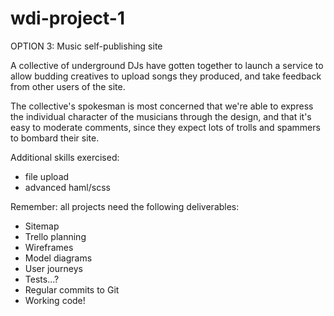 wdi-project-1
=============

OPTION 3: Music self-publishing site

A collective of underground DJs have gotten together to launch a service to allow budding creatives to upload songs they produced, and take feedback from other users of the site.

The collective's spokesman is most concerned that we're able to express the individual character of the musicians through the design, and that it's easy to moderate comments, since they expect lots of trolls and spammers to bombard their site.

Additional skills exercised:

* file upload  
* advanced haml/scss

Remember: all projects need the following deliverables:

* Sitemap
* Trello planning
* Wireframes
* Model diagrams
* User journeys
* Tests...?
* Regular commits to Git
* Working code!
